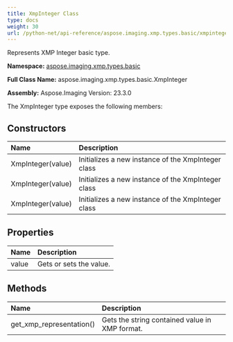 ```yaml
---
title: XmpInteger Class
type: docs
weight: 30
url: /python-net/api-reference/aspose.imaging.xmp.types.basic/xmpinteger/
---
```


Represents XMP Integer basic type.

**Namespace:** [aspose.imaging.xmp.types.basic](/imaging/python-net/api-reference/aspose.imaging.xmp.types.basic/)

**Full Class Name:** aspose.imaging.xmp.types.basic.XmpInteger

**Assembly:**  Aspose.Imaging Version: 23.3.0

The XmpInteger type exposes the following members:
## **Constructors**
|**Name**|**Description**|
| :- | :- |
|XmpInteger(value)|Initializes a new instance of the XmpInteger class|
|XmpInteger(value)|Initializes a new instance of the XmpInteger class|
|XmpInteger(value)|Initializes a new instance of the XmpInteger class|
## **Properties**
|**Name**|**Description**|
| :- | :- |
|value|Gets or sets the value.|
## **Methods**
|**Name**|**Description**|
| :- | :- |
|get_xmp_representation()|Gets the string contained value in XMP format.|
